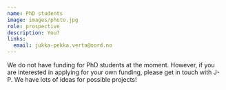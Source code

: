 ```yaml
---
name: PhD students 
image: images/photo.jpg
role: prospective
description: You?
links:
  email: jukka-pekka.verta@nord.no
---
```


We do not have funding for PhD students at the moment. However, if you are interested in applying for your own funding, please get in touch with J-P. We have lots of ideas for possible projects!
